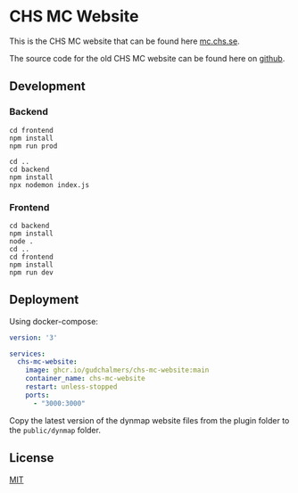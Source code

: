 # CHS MC Website

This is the CHS MC website that can be found here [mc.chs.se](https://mc.chs.se/).

The source code for the old CHS MC website can be found here on [github](https://github.com/gudchalmers/chs-mc-website/tree/aa622740b57cfc073a5d3f4b9321ecb184ad7804).

## Development
### Backend
```shell script
cd frontend
npm install
npm run prod

cd ..
cd backend
npm install
npx nodemon index.js
```

### Frontend
```shell script
cd backend
npm install
node .
cd ..
cd frontend
npm install
npm run dev
```

## Deployment

Using docker-compose:

```yml
version: '3'

services:
  chs-mc-website:
    image: ghcr.io/gudchalmers/chs-mc-website:main
    container_name: chs-mc-website
    restart: unless-stopped
    ports:
      - "3000:3000"
```

Copy the latest version of the dynmap website files from the plugin folder to the `public/dynmap` folder.

## License

[MIT](https://choosealicense.com/licenses/mit/)